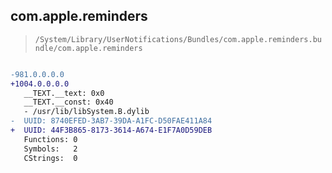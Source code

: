 ## com.apple.reminders

> `/System/Library/UserNotifications/Bundles/com.apple.reminders.bundle/com.apple.reminders`

```diff

-981.0.0.0.0
+1004.0.0.0.0
   __TEXT.__text: 0x0
   __TEXT.__const: 0x40
   - /usr/lib/libSystem.B.dylib
-  UUID: 8740EFED-3AB7-39DA-A1FC-D50FAE411A84
+  UUID: 44F3B865-8173-3614-A674-E1F7A0D59DEB
   Functions: 0
   Symbols:   2
   CStrings:  0

```
